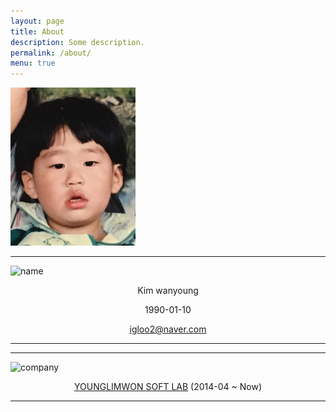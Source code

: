 ```yaml
---
layout: page
title: About
description: Some description.
permalink: /about/
menu: true
---
```


<img class="img-rounded" src="/assets/img/profile2.jpeg" alt="Kim wanyoung" width="200">

---

<img src="https://image.flaticon.com/icons/svg/1367/1367487.svg" alt="name" width="100" height="100"> 

<center>

Kim wanyoung

1990-01-10

[igloo2@naver.com](mailto:igloo2@naver.com)

</center>

---

---

<img src="https://image.flaticon.com/icons/svg/1367/1367494.svg" alt="company" width="100" height="100"> 

<center>
  
[YOUNGLIMWON SOFT LAB](https://www.ksystem.co.kr) (2014-04 ~ Now)

</center>

---


